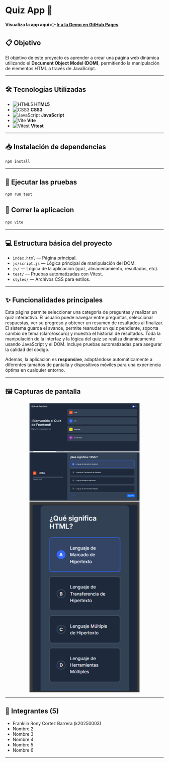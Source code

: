 # Quiz App 🚀

**Visualiza la app aquí 👉 [Ir a la Demo en GitHub Pages](https://franklinrony86.github.io/quiz-app/)**

## 📋 Objetivo

El objetivo de este proyecto es aprender a crear una página web dinámica utilizando el **Document Object Model (DOM)**, permitiendo la manipulación de elementos HTML a través de JavaScript.

---

## 🛠️ Tecnologías Utilizadas

- ![HTML5](https://img.shields.io/badge/HTML5-E34F26?logo=html5&logoColor=fff&style=flat) **HTML5**
- ![CSS3](https://img.shields.io/badge/CSS3-1572B6?logo=css3&logoColor=fff&style=flat) **CSS3**
- ![JavaScript](https://img.shields.io/badge/JavaScript-F7DF1E?logo=javascript&logoColor=222&style=flat) **JavaScript**
- ![Vite](https://img.shields.io/badge/Vite-646CFF?logo=vite&logoColor=fff&style=flat) **Vite**
- ![Vitest](https://img.shields.io/badge/Vitest-6E9F18?logo=vitest&logoColor=fff&style=flat) **Vitest**

---



## 📥 Instalación de dependencias

```bash
npm install
```

---

## 🧪 Ejecutar las pruebas

```bash
npm run test
```
## 🏃 Correr la aplicacion
```bash
npx vite
```
---

## 💻 Estructura básica del proyecto

- `index.html` — Página principal.
- `js/script.js` — Lógica principal de manipulación del DOM.
- `js/` — Lógica de la aplicación (quiz, almacenamiento, resultados, etc).
- `test/` — Pruebas automatizadas con Vitest.
- `styles/` —  Archivos CSS para estilos.

---

## ✨ Funcionalidades principales

Esta página permite seleccionar una categoría de preguntas y realizar un quiz interactivo. El usuario puede navegar entre preguntas, seleccionar respuestas, ver su progreso y obtener un resumen de resultados al finalizar. El sistema guarda el avance, permite reanudar un quiz pendiente, soporta cambio de tema (claro/oscuro) y muestra el historial de resultados. Toda la manipulación de la interfaz y la lógica del quiz se realiza dinámicamente usando JavaScript y el DOM. Incluye pruebas automatizadas para asegurar la calidad del código.

Además, la aplicación es **responsive**, adaptándose automáticamente a diferentes tamaños de pantalla y dispositivos móviles para una experiencia óptima en cualquier entorno.

---

## 🖼️ Capturas de pantalla


<p align="center">
  <img src="captura1.png" alt="Pantalla 1" width="350"/>
  <img src="captura2.png" alt="Pantalla 2" width="350"/>
  <img src="captura3.png" alt="Pantalla 3" width="350"/>
</p>

---

## 👥 Integrantes (5)

- Franklin Rony Cortez Barrera (k20250003)
- Nombre 2
- Nombre 3
- Nombre 4
- Nombre 5
- Nombre 6

---


